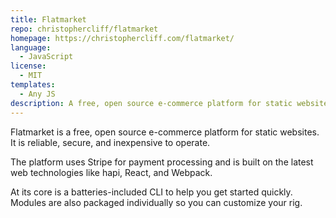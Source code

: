 ```yaml
---
title: Flatmarket
repo: christophercliff/flatmarket
homepage: https://christophercliff.com/flatmarket/
language:
  - JavaScript
license:
  - MIT
templates:
  - Any JS
description: A free, open source e-commerce platform for static websites.
---
```


Flatmarket is a free, open source e-commerce platform for static websites. It is reliable, secure, and inexpensive to operate.

The platform uses Stripe for payment processing and is built on the latest web technologies like hapi, React, and Webpack.

At its core is a batteries-included CLI to help you get started quickly. Modules are also packaged individually so you can customize your rig.
